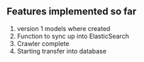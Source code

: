 ## Features implemented so far
1) version 1 models where created
2) Function to sync up into ElasticSearch 
3) Crawler complete
4) Starting transfer into database